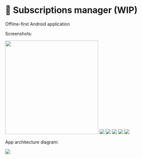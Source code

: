 # 📝 Subscriptions manager (WIP)
Offline-first Android application 

Screenshots:

<img src="screenshots/day_splash.png" height="300" width="300">
<img src="screenshots/day_list_empty.png">
<img src="screenshots/day_new_subscription.png">
<img src="screenshots/day_list.png">
<img src="screenshots/day_subscription_details.png">
<img src="screenshots/day_options.png">

App architecture diagram:

<img src="architecture/Subscriptions Manager App Architecture Diagram.png">